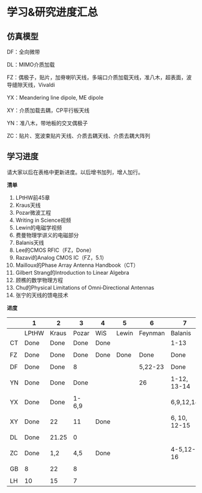 # 学习&研究进度汇总

## 仿真模型

DF：全向微带

DL：MIMO介质加载

FZ：偶极子，贴片，加脊喇叭天线，多端口介质加载天线，准八木，超表面，波导缝隙天线，Vivaldi

YX：Meandering line dipole, ME dipole

XY：介质加载去耦，CP平行板天线

YN：准八木，带地板的交叉偶极子

ZC：贴片、宽波束贴片天线、介质去耦天线、介质去耦大阵列

## 学习进度

请大家以后在表格中更新进度。以后增书加列，增人加行。

**清单**

1. LPtHW前45章
2. Kraus天线
3. Pozar微波工程
4. Writing in Science视频
5. Lewin的电磁学视频
6. 费曼物理学讲义的电磁部分
7. Balanis天线
8. Lee的CMOS RFIC（FZ，Done）
9. Razavi的Analog CMOS IC（FZ，5.1）
10. Mailloux的Phase Array Antenna Handbook（CT）
11. Gilbert Strang的Introduction to Linear Algebra
12. 顾樵的数学物理方程
13. Chu的Physical Limitations of Omni‐Directional Antennas
14. 张宁的天线的馈电技术

**进度**

|      | 1     | 2     | 3       | 4    | 5     | 6       | 7            | 10       | 11     | 12   | 13   | 14    |
| ---- | ----- | ----- | ------- | ---- | ----- | ------- | ------------ | -------- | ------ | ---- | ---- | ----- |
|      | LPtHW | Kraus | Pozar   | WiS  | Lewin | Feynman | Balanis      | Mailloux | Strang | Gu   | Chu  | Zhang |
| CT   | Done  | Done  | Done    | Done |       |         | 1-13         | 1-6      |        |      |      |       |
|      |       |       |         |      |       |         |              |          |        |      |      |       |
| FZ   | Done  | Done  | Done    | Done | Done  | Done    | Done         |          | 32     | Done | 0.5  |       |
|      |       |       |         |      |       |         |              |          |        |      |      |       |
| DF   | Done  | Done  | 8       |      |       | 5,22-23 | Done         |          |        |      |      |       |
|      |       |       |         |      |       |         |              |          |        |      |      |       |
| YN   | Done  | Done  | Done    |      |       | 26      | 1-12, 13-14  |          |        |      |      |       |
|      |       |       |         |      |       |         |              |          |        |      |      |       |
| YX   | Done  | Done  | 1-6,9   |      |       |         | 6,9,12,14    |          |        |      |      |       |
|      |       |       |         |      |       |         |              |          |        |      |      |       |
| XY   | Done  | 22    | 11      | Done |       |         | 6, 10, 12-15 |          |        |      |      | 1      |
|      |       |       |         |      |       |         |              |          |        |      |      |       |
| DL   | Done  | 21.25 | 0       |      |       |         |              |          |        |      |      |       |
|      |       |       |         |      |       |         |              |          |        |      |      |       |
| ZC   | Done  | 1,2   | 4,5     | Done |       |         | 4-5,12-16    |          |        |      |      | 3     |
|      |       |       |         |      |       |         |              |          |        |      |      |       |
| GB   | 8     | 22    | 8       |      |       |         |              |          |        |      |      |       |
|      |       |       |         |      |       |         |              |          |        |      |      |       |
| LH   | 10    | 15    | 7       |      |       |         |              |          |        |      |      |       |
